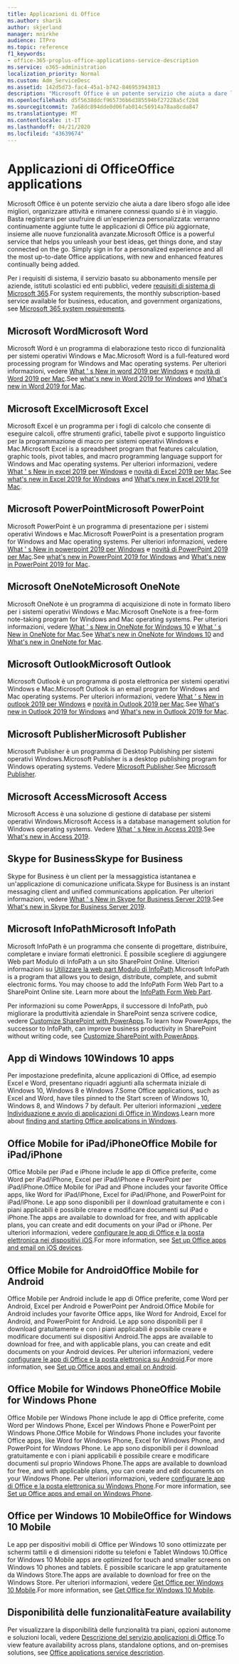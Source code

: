 ```yaml
---
title: Applicazioni di Office
ms.author: sharik
author: skjerland
manager: mnirkhe
audience: ITPro
ms.topic: reference
f1_keywords:
- office-365-proplus-office-applications-service-description
ms.service: o365-administration
localization_priority: Normal
ms.custom: Adm_ServiceDesc
ms.assetid: 142d5d73-fac4-45a1-b742-846953943813
description: "Microsoft Office è un potente servizio che aiuta a dare libero sfogo alle idee migliori, organizzare attività e rimanere connessi quando si è in viaggio. Basta registrarsi per usufruire di un'esperienza personalizzata: verranno continuamente aggiunte tutte le applicazioni di Office più aggiornate, insieme alle nuove funzionalità avanzate."
ms.openlocfilehash: d5f5638ddcf965736b6d385594bf27228a5cf2b8
ms.sourcegitcommit: 7a68dc894dde0d06fab014c56914a78aa8cda847
ms.translationtype: MT
ms.contentlocale: it-IT
ms.lasthandoff: 04/21/2020
ms.locfileid: "43639674"
---
```

# <a name="office-applications"></a><span data-ttu-id="15325-104">Applicazioni di Office</span><span class="sxs-lookup"><span data-stu-id="15325-104">Office applications</span></span>

<span data-ttu-id="15325-p102">Microsoft Office è un potente servizio che aiuta a dare libero sfogo alle idee migliori, organizzare attività e rimanere connessi quando si è in viaggio. Basta registrarsi per usufruire di un'esperienza personalizzata: verranno continuamente aggiunte tutte le applicazioni di Office più aggiornate, insieme alle nuove funzionalità avanzate.</span><span class="sxs-lookup"><span data-stu-id="15325-p102">Microsoft Office is a powerful service that helps you unleash your best ideas, get things done, and stay connected on the go. Simply sign in for a personalized experience and all the most up-to-date Office applications, with new and enhanced features continually being added.</span></span>
  
<span data-ttu-id="15325-107">Per i requisiti di sistema, il servizio basato su abbonamento mensile per aziende, istituti scolastici ed enti pubblici, vedere [requisiti di sistema di Microsoft 365](https://products.office.com/office-system-requirements/#Office365forBEG).</span><span class="sxs-lookup"><span data-stu-id="15325-107">For system requirements, the monthly subscription-based service available for business, education, and government organizations, see [Microsoft 365 system requirements](https://products.office.com/office-system-requirements/#Office365forBEG).</span></span>
  
## <a name="microsoft-word"></a><span data-ttu-id="15325-108">Microsoft Word</span><span class="sxs-lookup"><span data-stu-id="15325-108">Microsoft Word</span></span>

<span data-ttu-id="15325-109">Microsoft Word è un programma di elaborazione testo ricco di funzionalità per sistemi operativi Windows e Mac.</span><span class="sxs-lookup"><span data-stu-id="15325-109">Microsoft Word is a full-featured word processing program for Windows and Mac operating systems.</span></span> <span data-ttu-id="15325-110">Per ulteriori informazioni, vedere [What ' s New in word 2019 per Windows](https://support.office.com/article/what-s-new-in-word-2019-for-windows-d3d31e5e-2bb8-4433-80bb-08279beef4b3) e [novità di Word 2019 per Mac](https://support.office.com/article/what-s-new-in-word-2019-for-mac-247e0cd4-a758-4b42-a157-42eb8853aef5).</span><span class="sxs-lookup"><span data-stu-id="15325-110">See [what's new in Word 2019 for Windows](https://support.office.com/article/what-s-new-in-word-2019-for-windows-d3d31e5e-2bb8-4433-80bb-08279beef4b3) and [What's new in Word 2019 for Mac](https://support.office.com/article/what-s-new-in-word-2019-for-mac-247e0cd4-a758-4b42-a157-42eb8853aef5).</span></span>
  
## <a name="microsoft-excel"></a><span data-ttu-id="15325-111">Microsoft Excel</span><span class="sxs-lookup"><span data-stu-id="15325-111">Microsoft Excel</span></span>

<span data-ttu-id="15325-112">Microsoft Excel è un programma per i fogli di calcolo che consente di eseguire calcoli, offre strumenti grafici, tabelle pivot e supporto linguistico per la programmazione di macro per sistemi operativi Windows e Mac.</span><span class="sxs-lookup"><span data-stu-id="15325-112">Microsoft Excel is a spreadsheet program that features calculation, graphic tools, pivot tables, and macro programming language support for Windows and Mac operating systems.</span></span> <span data-ttu-id="15325-113">Per ulteriori informazioni, vedere [What ' s New in excel 2019 per Windows](https://support.office.com/article/what-s-new-in-excel-2019-for-windows-5a201203-1155-4055-82a5-82bf0994631f) e [novità di Excel 2019 per Mac](https://support.office.com/article/what-s-new-in-excel-2019-for-mac-5ce129d3-9e5c-417f-9545-fb6f7b72674d).</span><span class="sxs-lookup"><span data-stu-id="15325-113">See [what's new in Excel 2019 for Windows](https://support.office.com/article/what-s-new-in-excel-2019-for-windows-5a201203-1155-4055-82a5-82bf0994631f) and [What's new in Excel 2019 for Mac](https://support.office.com/article/what-s-new-in-excel-2019-for-mac-5ce129d3-9e5c-417f-9545-fb6f7b72674d).</span></span>
  
## <a name="microsoft-powerpoint"></a><span data-ttu-id="15325-114">Microsoft PowerPoint</span><span class="sxs-lookup"><span data-stu-id="15325-114">Microsoft PowerPoint</span></span>

<span data-ttu-id="15325-115">Microsoft PowerPoint è un programma di presentazione per i sistemi operativi Windows e Mac.</span><span class="sxs-lookup"><span data-stu-id="15325-115">Microsoft PowerPoint is a presentation program for Windows and Mac operating systems.</span></span> <span data-ttu-id="15325-116">Per ulteriori informazioni, vedere [What ' s New in powerpoint 2019 per Windows](https://support.office.com/article/what-s-new-in-powerpoint-2019-for-windows-8355a56a-f643-42d2-8454-784fa9b3d109) e [novità di PowerPoint 2019 per Mac](https://support.office.com/article/what-s-new-in-powerpoint-2019-for-mac-5038ba79-48c5-40f0-adff-11489e5d6fed).</span><span class="sxs-lookup"><span data-stu-id="15325-116">See [what's new in PowerPoint 2019 for Windows](https://support.office.com/article/what-s-new-in-powerpoint-2019-for-windows-8355a56a-f643-42d2-8454-784fa9b3d109) and [What's new in PowerPoint 2019 for Mac](https://support.office.com/article/what-s-new-in-powerpoint-2019-for-mac-5038ba79-48c5-40f0-adff-11489e5d6fed).</span></span>
  
## <a name="microsoft-onenote"></a><span data-ttu-id="15325-117">Microsoft OneNote</span><span class="sxs-lookup"><span data-stu-id="15325-117">Microsoft OneNote</span></span>

<span data-ttu-id="15325-118">Microsoft OneNote è un programma di acquisizione di note in formato libero per i sistemi operativi Windows e Mac.</span><span class="sxs-lookup"><span data-stu-id="15325-118">Microsoft OneNote is a free-form note-taking program for Windows and Mac operating systems.</span></span> <span data-ttu-id="15325-119">Per ulteriori informazioni, vedere [What ' s New in OneNote for Windows 10](https://support.office.com/article/what-s-new-in-onenote-for-windows-10-1477d5de-f4fd-4943-b18a-ff17091161ea) e [What ' s New in OneNote for Mac](https://support.office.com/article/see-what-s-new-in-onenote-for-mac-c82d3f15-252f-452a-89ba-e09fbe418829).</span><span class="sxs-lookup"><span data-stu-id="15325-119">See [What's new in OneNote for Windows 10](https://support.office.com/article/what-s-new-in-onenote-for-windows-10-1477d5de-f4fd-4943-b18a-ff17091161ea) and [What's new in OneNote for Mac](https://support.office.com/article/see-what-s-new-in-onenote-for-mac-c82d3f15-252f-452a-89ba-e09fbe418829).</span></span>
  
## <a name="microsoft-outlook"></a><span data-ttu-id="15325-120">Microsoft Outlook</span><span class="sxs-lookup"><span data-stu-id="15325-120">Microsoft Outlook</span></span>

<span data-ttu-id="15325-121">Microsoft Outlook è un programma di posta elettronica per sistemi operativi Windows e Mac.</span><span class="sxs-lookup"><span data-stu-id="15325-121">Microsoft Outlook is an email program for Windows and Mac operating systems.</span></span> <span data-ttu-id="15325-122">Per ulteriori informazioni, vedere [What ' s New in outlook 2019 per Windows](https://support.office.com/article/what-s-new-in-outlook-2019-for-windows-0c64df36-0908-4ff6-a7fc-573a62800525) e [novità in Outlook 2019 per Mac](https://support.office.com/article/what-s-new-in-outlook-2019-for-mac-05736033-f99e-4cb2-88aa-01e979b0736b).</span><span class="sxs-lookup"><span data-stu-id="15325-122">See [What's new in Outlook 2019 for Windows](https://support.office.com/article/what-s-new-in-outlook-2019-for-windows-0c64df36-0908-4ff6-a7fc-573a62800525) and [What's new in Outlook 2019 for Mac](https://support.office.com/article/what-s-new-in-outlook-2019-for-mac-05736033-f99e-4cb2-88aa-01e979b0736b).</span></span>
  
## <a name="microsoft-publisher"></a><span data-ttu-id="15325-123">Microsoft Publisher</span><span class="sxs-lookup"><span data-stu-id="15325-123">Microsoft Publisher</span></span>

<span data-ttu-id="15325-124">Microsoft Publisher è un programma di Desktop Publishing per sistemi operativi Windows.</span><span class="sxs-lookup"><span data-stu-id="15325-124">Microsoft Publisher is a desktop publishing program for Windows operating systems.</span></span> <span data-ttu-id="15325-125">Vedere [Microsoft Publisher](https://products.office.com/publisher).</span><span class="sxs-lookup"><span data-stu-id="15325-125">See [Microsoft Publisher](https://products.office.com/publisher).</span></span>
  
## <a name="microsoft-access"></a><span data-ttu-id="15325-126">Microsoft Access</span><span class="sxs-lookup"><span data-stu-id="15325-126">Microsoft Access</span></span>

<span data-ttu-id="15325-127">Microsoft Access è una soluzione di gestione di database per sistemi operativi Windows.</span><span class="sxs-lookup"><span data-stu-id="15325-127">Microsoft Access is a database management solution for Windows operating systems.</span></span> <span data-ttu-id="15325-128">Vedere [What ' s New in Access 2019](https://support.office.com/article/what-s-new-in-access-2019-f52c5317-3494-4105-9c56-5a2abb8e0f87).</span><span class="sxs-lookup"><span data-stu-id="15325-128">See [What's new in Access 2019](https://support.office.com/article/what-s-new-in-access-2019-f52c5317-3494-4105-9c56-5a2abb8e0f87).</span></span>
  
## <a name="skype-for-business"></a><span data-ttu-id="15325-129">Skype for Business</span><span class="sxs-lookup"><span data-stu-id="15325-129">Skype for Business</span></span>

<span data-ttu-id="15325-130">Skype for Business è un client per la messaggistica istantanea e un'applicazione di comunicazione unificata.</span><span class="sxs-lookup"><span data-stu-id="15325-130">Skype for Business is an instant messaging client and unified communications application.</span></span> <span data-ttu-id="15325-131">Per ulteriori informazioni, vedere [What ' s New in Skype for Business Server 2019](https://docs.microsoft.com/skypeforbusiness/whats-new).</span><span class="sxs-lookup"><span data-stu-id="15325-131">See [What's new in Skype for Business Server 2019](https://docs.microsoft.com/skypeforbusiness/whats-new).</span></span>
  
## <a name="microsoft-infopath"></a><span data-ttu-id="15325-132">Microsoft InfoPath</span><span class="sxs-lookup"><span data-stu-id="15325-132">Microsoft InfoPath</span></span>

<span data-ttu-id="15325-p111">Microsoft InfoPath è un programma che consente di progettare, distribuire, completare e inviare formati elettronici. È possibile scegliere di aggiungere Web part Modulo di InfoPath a un sito SharePoint Online. Ulteriori informazioni su [Utilizzare la web part Modulo di InfoPath](https://go.microsoft.com/fwlink/p/?LinkId=271687).</span><span class="sxs-lookup"><span data-stu-id="15325-p111">Microsoft InfoPath is a program that allows you to design, distribute, complete, and submit electronic forms. You may choose to add the InfoPath Form Web Part to a SharePoint Online site. Learn more about the [InfoPath Form Web Part](https://go.microsoft.com/fwlink/p/?LinkId=271687).</span></span>

<span data-ttu-id="15325-136">Per informazioni su come PowerApps, il successore di InfoPath, può migliorare la produttività aziendale in SharePoint senza scrivere codice, vedere [Customize SharePoint with PowerApps](https://powerapps.microsoft.com/infopath/).</span><span class="sxs-lookup"><span data-stu-id="15325-136">To learn how PowerApps, the successor to InfoPath, can improve business productivity in SharePoint without writing code, see [Customize SharePoint with PowerApps](https://powerapps.microsoft.com/infopath/).</span></span>
  
## <a name="windows-10-apps"></a><span data-ttu-id="15325-137">App di Windows 10</span><span class="sxs-lookup"><span data-stu-id="15325-137">Windows 10 apps</span></span>

<span data-ttu-id="15325-138">Per impostazione predefinita, alcune applicazioni di Office, ad esempio Excel e Word, presentano riquadri aggiunti alla schermata iniziale di Windows 10, Windows 8 e Windows 7.</span><span class="sxs-lookup"><span data-stu-id="15325-138">Some Office applications, such as Excel and Word, have tiles pinned to the Start screen of Windows 10, Windows 8, and Windows 7 by default.</span></span> <span data-ttu-id="15325-139">Per ulteriori informazioni [, vedere Individuazione e avvio di applicazioni di Office in Windows](https://support.office.com/article/can-t-find-office-applications-in-windows-10-windows-8-or-windows-7-907ce545-6ae8-459b-8d9d-de6764a635d6?ocmsassetID=HA103581103&CTT=1&CorrelationId=03707eae-b946-462a-b3c6-f0fc04f55611&ui=en-US&rs=en-US&ad=US#ID0EAABAAA=Windows_8.1_or_Windows_8).</span><span class="sxs-lookup"><span data-stu-id="15325-139">Learn more about [finding and starting Office applications in Windows](https://support.office.com/article/can-t-find-office-applications-in-windows-10-windows-8-or-windows-7-907ce545-6ae8-459b-8d9d-de6764a635d6?ocmsassetID=HA103581103&CTT=1&CorrelationId=03707eae-b946-462a-b3c6-f0fc04f55611&ui=en-US&rs=en-US&ad=US#ID0EAABAAA=Windows_8.1_or_Windows_8).</span></span>
  
## <a name="office-mobile-for-ipadiphone"></a><span data-ttu-id="15325-140">Office Mobile for iPad/iPhone</span><span class="sxs-lookup"><span data-stu-id="15325-140">Office Mobile for iPad/iPhone</span></span>

<span data-ttu-id="15325-141">Office Mobile per iPad e iPhone include le app di Office preferite, come Word per iPad/iPhone, Excel per iPad/iPhone e PowerPoint per iPad/iPhone.</span><span class="sxs-lookup"><span data-stu-id="15325-141">Office Mobile for iPad and iPhone includes your favorite Office apps, like Word for iPad/iPhone, Excel for iPad/iPhone, and PowerPoint for iPad/iPhone.</span></span> <span data-ttu-id="15325-142">Le app sono disponibili per il download gratuitamente e con i piani applicabili è possibile creare e modificare documenti sul iPad o iPhone.</span><span class="sxs-lookup"><span data-stu-id="15325-142">The apps are available to download for free, and with applicable plans, you can create and edit documents on your iPad or iPhone.</span></span> <span data-ttu-id="15325-143">Per ulteriori informazioni, vedere [configurare le app di Office e la posta elettronica nei dispositivi iOS](https://support.office.com/article/set-up-office-apps-and-email-on-ios-devices-0402b37e-49c4-4419-a030-f34c2013041f?ui=en-US&rs=en-US&ad=US).</span><span class="sxs-lookup"><span data-stu-id="15325-143">For more information, see [Set up Office apps and email on iOS devices](https://support.office.com/article/set-up-office-apps-and-email-on-ios-devices-0402b37e-49c4-4419-a030-f34c2013041f?ui=en-US&rs=en-US&ad=US).</span></span>

## <a name="office-mobile-for-android"></a><span data-ttu-id="15325-144">Office Mobile for Android</span><span class="sxs-lookup"><span data-stu-id="15325-144">Office Mobile for Android</span></span>

<span data-ttu-id="15325-145">Office Mobile per Android include le app di Office preferite, come Word per Android, Excel per Android e PowerPoint per Android.</span><span class="sxs-lookup"><span data-stu-id="15325-145">Office Mobile for Android includes your favorite Office apps, like Word for Android, Excel for Android, and PowerPoint for Android.</span></span> <span data-ttu-id="15325-146">Le app sono disponibili per il download gratuitamente e con i piani applicabili è possibile creare e modificare documenti sui dispositivi Android.</span><span class="sxs-lookup"><span data-stu-id="15325-146">The apps are available to download for free, and with applicable plans, you can create and edit documents on your Android devices.</span></span> <span data-ttu-id="15325-147">Per ulteriori informazioni, vedere [configurare le app di Office e la posta elettronica su Android](https://support.office.com/article/set-up-office-apps-and-email-on-android-6ef2ebf2-fc2d-474a-be4a-5a801365c87f?ui=en-US&rs=en-US&ad=US).</span><span class="sxs-lookup"><span data-stu-id="15325-147">For more information, see [Set up Office apps and email on Android](https://support.office.com/article/set-up-office-apps-and-email-on-android-6ef2ebf2-fc2d-474a-be4a-5a801365c87f?ui=en-US&rs=en-US&ad=US).</span></span>

## <a name="office-mobile-for-windows-phone"></a><span data-ttu-id="15325-148">Office Mobile for Windows Phone</span><span class="sxs-lookup"><span data-stu-id="15325-148">Office Mobile for Windows Phone</span></span>

<span data-ttu-id="15325-149">Office Mobile per Windows Phone include le app di Office preferite, come Word per Windows Phone, Excel per Windows Phone e PowerPoint per Windows Phone.</span><span class="sxs-lookup"><span data-stu-id="15325-149">Office Mobile for Windows Phone includes your favorite Office apps, like Word for Windows Phone, Excel for Windows Phone, and PowerPoint for Windows Phone.</span></span> <span data-ttu-id="15325-150">Le app sono disponibili per il download gratuitamente e con i piani applicabili è possibile creare e modificare documenti sul proprio Windows Phone.</span><span class="sxs-lookup"><span data-stu-id="15325-150">The apps are available to download for free, and with applicable plans, you can create and edit documents on your Windows Phone.</span></span> <span data-ttu-id="15325-151">Per ulteriori informazioni, vedere [configurare le app di Office e la posta elettronica su Windows Phone](https://support.office.com/article/set-up-office-apps-and-email-on-windows-phone-9bccc8b8-a321-4d0d-a45e-6e06a3438e43?ui=en-US&rs=en-US&ad=US).</span><span class="sxs-lookup"><span data-stu-id="15325-151">For more information, see [Set up Office apps and email on Windows Phone](https://support.office.com/article/set-up-office-apps-and-email-on-windows-phone-9bccc8b8-a321-4d0d-a45e-6e06a3438e43?ui=en-US&rs=en-US&ad=US).</span></span>

## <a name="office-for-windows-10-mobile"></a><span data-ttu-id="15325-152">Office per Windows 10 Mobile</span><span class="sxs-lookup"><span data-stu-id="15325-152">Office for Windows 10 Mobile</span></span>

<span data-ttu-id="15325-153">Le app per dispositivi mobili di Office per Windows 10 sono ottimizzate per schermi tattili e di dimensioni ridotte su telefoni e Tablet Windows 10.</span><span class="sxs-lookup"><span data-stu-id="15325-153">Office for Windows 10 Mobile apps are optimized for touch and smaller screens on Windows 10 phones and tablets.</span></span> <span data-ttu-id="15325-154">È possibile scaricare le app gratuitamente da Windows Store.</span><span class="sxs-lookup"><span data-stu-id="15325-154">The apps are available to download for free on the Windows Store.</span></span> <span data-ttu-id="15325-155">Per ulteriori informazioni, vedere [Get Office per Windows 10 Mobile](https://products.office.com/mobile/office-mobile-apps-for-windows).</span><span class="sxs-lookup"><span data-stu-id="15325-155">For more information, see [Get Office for Windows 10 Mobile](https://products.office.com/mobile/office-mobile-apps-for-windows).</span></span>
  
## <a name="feature-availability"></a><span data-ttu-id="15325-156">Disponibilità delle funzionalità</span><span class="sxs-lookup"><span data-stu-id="15325-156">Feature availability</span></span>

<span data-ttu-id="15325-157">Per visualizzare la disponibilità delle funzionalità tra piani, opzioni autonome e soluzioni locali, vedere [Descrizione del servizio applicazioni di Office](office-applications-service-description.md).</span><span class="sxs-lookup"><span data-stu-id="15325-157">To view feature availability across plans, standalone options, and on-premises solutions, see [Office applications service description](office-applications-service-description.md).</span></span>
  